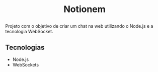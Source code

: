 # <p align="center"> Notionem </p>
Projeto com o objetivo de criar um chat na web utilizando o Node.js e a tecnologia WebSocket.

## Tecnologias
- Node.js
- WebSockets